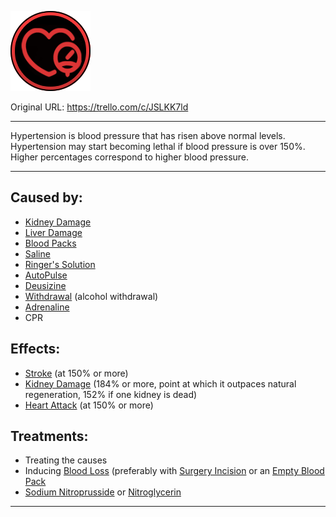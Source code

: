 ![tile020(1).png\|200](./Hypertension%20-%20Attachments/6718845db30472d958dd7acf.png)

Original URL: https://trello.com/c/JSLKK7ld

---

Hypertension is blood pressure that has risen above normal levels. Hypertension may start becoming lethal if blood pressure is over 150%. Higher percentages correspond to higher blood pressure.

---

## Caused by:

- [Kidney Damage](../Torso/Kidney%20Damage.md)
- [Liver Damage](../Torso/Liver%20Damage.md)
- [Blood Packs](../Items/Blood%20Packs.md)
- [Saline](../Items/Saline.md)
- [Ringer's Solution](../Items/Ringer's%20Solution.md)
- [AutoPulse](../Items/AutoPulse.md)
- [Deusizine](../Items/Deusizine.md)
- [Withdrawal](../Head_Brain/Withdrawal.md) (alcohol withdrawal)
- [Adrenaline](../Items/Adrenaline.md)
- CPR

## Effects:

- [Stroke](../Head_Brain/Stroke.md) (at 150% or more)
- [Kidney Damage](../Torso/Kidney%20Damage.md) (184% or more, point at which it outpaces natural regeneration, 152% if one kidney is dead)
- [Heart Attack](../Heart/Heart%20Attack.md) (at 150% or more)

## Treatments:

- Treating the causes
- Inducing [Blood Loss](Blood%20Loss.md) (preferably with [Surgery Incision](../Surgery/Surgery%20Incision.md) or an [Empty Blood Pack](../Items/Empty%20Blood%20Pack.md)
- [Sodium Nitroprusside](../Items/Sodium%20Nitroprusside.md) or [Nitroglycerin](../Items/Nitroglycerin.md)

---

